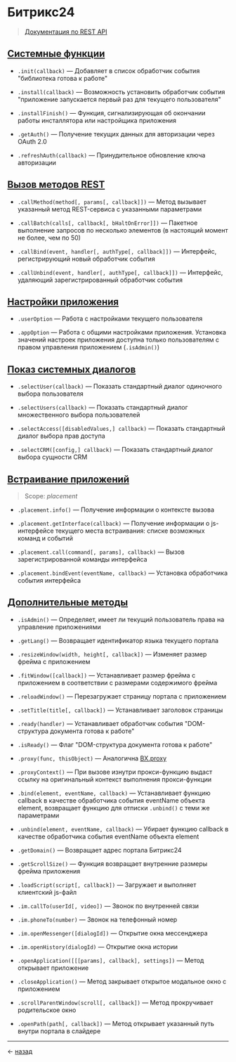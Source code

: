 # Битрикс24

> [Документация по REST API](https://apidocs.bitrix24.ru/api-reference/bx24-js-sdk/index.html)

## [Системные функции](https://apidocs.bitrix24.ru/api-reference/bx24-js-sdk/system-functions/index.html)

- `.init(callback)` — Добавляет в список обработчик события "библиотека готова к работе"

- `.install(callback)` — Возможность установить обработчик события "приложение запускается первый раз для текущего пользователя"

- `.installFinish()` — Функция, сигнализирующая об окончании работы инсталлятора или настройщика приложения

- `.getAuth()` — Получение текущих данных для авторизации через OAuth 2.0

- `.refreshAuth(callback)` — Принудительное обновление ключа авторизации

## [Вызов методов REST](https://apidocs.bitrix24.ru/api-reference/bx24-js-sdk/how-to-call-rest-methods/index.html)

- `.callMethod(method[, params[, callback]])` — Метод вызывает указанный метод REST-сервиса с указанными параметрами

- `.callBatch(calls[, callback[, bHaltOnError]])` — Пакетное выполнение запросов по несколько элементов (в настоящий момент не более, чем по 50)

- `.callBind(event, handler[, authType[, callback]])` — Интерфейс, регистрирующий новый обработчик события

- `.callUnbind(event, handler[, authType[, callback]])` — Интерфейс, удаляющий зарегистрированный обработчик события

## [Настройки приложения](https://apidocs.bitrix24.ru/api-reference/bx24-js-sdk/options/index.html)

- `.userOption` — Работа с настройками текущего пользователя

- `.appOption` — Работа с общими настройками приложения. Установка значений настроек приложения доступна только пользователям с правом управления приложением (`.isAdmin()`)

## [Показ системных диалогов](https://apidocs.bitrix24.ru/api-reference/bx24-js-sdk/system-dialogues/index.html)

- `.selectUser(callback)` — Показать стандартный диалог одиночного выбора пользователя

- `.selectUsers(callback)` — Показать стандартный диалог множественного выбора пользователей

- `.selectAccess([disabledValues,] callback)` — Показать стандартный диалог выбора прав доступа

- `.selectCRM([config,] callback)` — Показать стандартный диалог выбора сущности CRM

## [Встраивание приложений](https://apidocs.bitrix24.ru/api-reference/widgets/ui-interaction/index.html)

> Scope: _placement_

- `.placement.info()` — Получение информации о контексте вызова

- `.placement.getInterface(callback)` — Получение информации о js-интерфейсе текущего места встраивания: списке возможных команд и событий

- `.placement.call(command[, params], callback)` — Вызов зарегистрированной команды интерфейса

- `.placement.bindEvent(eventName, callback)` — Установка обработчика события интерфейса

## [Дополнительные методы](https://apidocs.bitrix24.ru/api-reference/bx24-js-sdk/additional-functions/index.html)

- `.isAdmin()` — Определяет, имеет ли текущий пользователь права на управление приложениями

- `.getLang()` — Возвращает идентификатор языка текущего портала

- `.resizeWindow(width, height[, callback])` — Изменяет размер фрейма с приложением

- `.fitWindow([callback])` — Устанавливает размер фрейма с приложением в соответствии с размерами содержимого фрейма

- `.reloadWindow()` — Перезагружает страницу портала с приложением

- `.setTitle(title[, callback])` — Устанавливает заголовок страницы

- `.ready(handler)` — Устанавливает обработчик события "DOM-структура документа готова к работе"

- `.isReady()` — Флаг "DOM-структура документа готова к работе"

- `.proxy(func, thisObject)` — Аналогична [BX.proxy](https://dev.1c-bitrix.ru/api_help/js_lib/kernel/events/bx_proxy.php)

- `.proxyContext()` — При вызове изнутри прокси-функцию выдаст ссылку на оригинальный контекст выполнения прокси-функции

- `.bind(element, eventName, callback)` — Устанавливает функцию callback в качестве обработчика события eventName объекта element, возвращает функцию для отписки `.unbind()` с теми же параметрами

- `.unbind(element, eventName, callback)` — Убирает функцию callback в качестве обработчика события eventName объекта element

- `.getDomain()` — Возвращает адрес портала Битрикс24

- `.getScrollSize()` — Функция возвращает внутренние размеры фрейма приложения

- `.loadScript(script[, callback])` — Загружает и выполняет клиентский js-файл

- `.im.callTo(userId[, video])` — Звонок по внутренней связи

- `.im.phoneTo(number)` — Звонок на телефонный номер

- `.im.openMessenger([dialogId])` — Открытие окна мессенджера

- `.im.openHistory(dialogId)` — Открытие окна истории

- `.openApplication([[[params], callback], settings])` — Метод открывает приложение

- `.closeApplication()` — Метод закрывает открытое модальное окно с приложением

- `.scrollParentWindow(scroll[, callback])` — Метод прокручивает родительское окно

- `.openPath(path[, callback])` — Метод открывает указанный путь внутри портала в слайдере

---

&larr; [назад](README.md)

